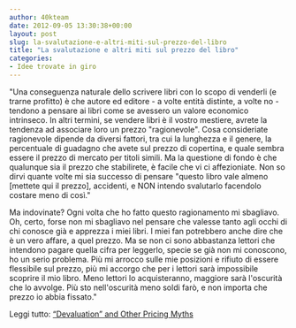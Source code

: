 ```yaml
---
author: 40kteam
date: 2012-09-05 13:30:38+00:00
layout: post
slug: la-svalutazione-e-altri-miti-sul-prezzo-del-libro
title: "La svalutazione e altri miti sul prezzo del libro"
categories:
- Idee trovate in giro
---
```


"Una conseguenza naturale dello scrivere libri con lo scopo di venderli (e trarne profitto) è che autore ed editore - a volte entità distinte, a volte no - tendono a pensare ai libri come se avessero un valore economico intrinseco. In altri termini, se vendere libri è il vostro mestiere, avrete la tendenza ad associare loro un prezzo "ragionevole". Cosa consideriate ragionevole dipende da diversi fattori, tra cui la lunghezza e il genere, la percentuale di guadagno che avete sul prezzo di copertina, e quale sembra essere il prezzo di mercato per titoli simili. Ma la questione di fondo è che qualunque sia il prezzo che stabilirete, è facile che vi ci affezioniate. Non so dirvi quante volte mi sia successo di pensare "questo libro vale almeno [mettete qui il prezzo], accidenti, e NON intendo svalutarlo facendolo costare meno di così."

Ma indovinate? Ogni volta che ho fatto questo ragionamento mi sbagliavo. Oh, certo, forse non mi sbagliavo nel pensare che valesse tanto agli occhi di chi conosce già e apprezza i miei libri. I miei fan potrebbero anche dire che è un vero affare, a quel prezzo. Ma se non ci sono abbastanza lettori che intendono pagare quella cifra per leggerlo, specie se già non mi conoscono, ho un serio problema. Più mi arrocco sulle mie posizioni e rifiuto di essere flessibile sul prezzo, più mi accorgo che per i lettori sarà impossibile scoprire il mio libro. Meno lettori lo acquisteranno, maggiore sarà l'oscurità che lo avvolge. Più sto nell'oscurità meno soldi farò, e non importa che prezzo io abbia fissato."

Leggi tutto: [“Devaluation” and Other Pricing Myths](http://www.jackiebarbosa.com/2012/08/29/devaluation-and-other-pricing-myths/)
